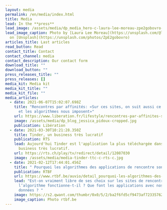 ```yaml
---
layout: media
permalink: /en/media/index.html
title: Media
lead: In the **press**
lead_image: /assets/media/dp_media_hero-c-laura-lee-moreau-zpe2gobovro-unsplash-c.jpg
lead_image_caption: Photo by [Laura Lee Moreau](https://unsplash.com/@laura_lee)
  on [Unsplash](https://unsplash.com/photos/ZpE2gobovro)
articles_title: Last articles
read_button: Read
contact_title: Contact
contact_channel: media
contact_description: Our contact form
download_title: ""
download_button: ""
press_releases_title: ""
press_releases: []
media_kit: Media kit
media_kit_title: ""
media_kit_file: ""
media_articles:
  - date: 2021-06-07T15:02:07.698Z
    title: "Rencontres par affinités: «Sur ces sites, on suit aussi ce que l’appli
      et les algorithmes nous imposent»"
    url: https://www.liberation.fr/lifestyle/rencontres-par-affinites-sur-ces-sites-on-suit-aussi-ce-que-lappli-et-les-algorithmes-nous-imposent-20210607_KG57Q42CM5FTPCSZ3HGVRJIUGE/
    image: /assets/media/dp_blog_jessica_pidoux-cropped.jpg
    publication: Libération
  - date: 2021-03-30T10:21:28.350Z
    title: Tinder, un business très lucratif
    publication: RTS
    lead: Aujourd'hui Tinder est l'application la plus téléchargée dans le monde, un
      business très lucratif.
    url: https://rts.ch/play/tv/redirect/detail/12087030
    image: /assets/media/media-tinder-ttc-c-rts-c.jpg
  - date: 2021-02-12T17:44:01.456Z
    title: " Pourquoi les algorithmes des applications de rencontre sont-ils pervers?"
    publication: RTBF
    url: https://www.rtbf.be/auvio/detail_pourquoi-les-algorithmes-des-applications-de-rencontre-sont-ils-pervers?id=2735177
    lead: "Est-on vraiment libre de ses choix sur les sites de rencontres ? Comment
      l’algorithme fonctionne-t-il ? Que font les applications avec nos
      données ? "
    image: https://s2.qwant.com/thumbr/0x0/5/2/ba2f6fd5cf9473af72335762be3a1e18b5cde08514e618d6f59c8d535e10c0/ng_c6e4f241dcbc6186e61f-324x183@2x.jpg?u=https%3A%2F%2Fds1.static.rtbf.be%2Fmedia%2Fprogram%2Fimage%2Fng_c6e4f241dcbc6186e61f-324x183%402x.jpg&q=0&b=1&p=0&a=0
    image_caption: Photo rtbf.be
---
```

